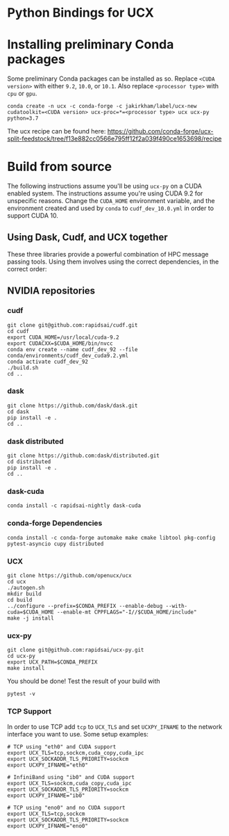# Python Bindings for UCX

# Installing preliminary Conda packages

Some preliminary Conda packages can be installed as so. Replace `<CUDA
version>` with either `9.2`, `10.0`, or `10.1`. Also replace `<processor type>`
with `cpu` or `gpu`.

```
conda create -n ucx -c conda-forge -c jakirkham/label/ucx-new cudatoolkit=<CUDA version> ucx-proc=*=<processor type> ucx ucx-py python=3.7
```

The ucx recipe can be found here: https://github.com/conda-forge/ucx-split-feedstock/tree/f13e882cc0566e795ff12f2a039f490ce1653698/recipe

# Build from source

The following instructions assume you'll be using `ucx-py` on a CUDA enabled system. The instructions assume you're using CUDA 9.2 for unspecific reasons. Change the `CUDA_HOME` environment variable, and the environment created and used by `conda` to `cudf_dev_10.0.yml` in order to support CUDA 10.

## Using Dask, Cudf, and UCX together ##

These three libraries provide a powerful combination of HPC message passing tools. Using them involves using the correct dependencies, in the correct order:

## NVIDIA repositories ##

### cudf ###

    git clone git@github.com:rapidsai/cudf.git
    cd cudf
    export CUDA_HOME=/usr/local/cuda-9.2
    export CUDACXX=$CUDA_HOME/bin/nvcc
    conda env create --name cudf_dev_92 --file conda/environments/cudf_dev_cuda9.2.yml
    conda activate cudf_dev_92
    ./build.sh
    cd ..

### dask ###

    git clone https://github.com/dask/dask.git
    cd dask
    pip install -e .
    cd ..

### dask distributed ###

    git clone https://github.com:dask/distributed.git
    cd distributed
    pip install -e .
    cd ..

### dask-cuda ###

    conda install -c rapidsai-nightly dask-cuda

### conda-forge Dependencies ###

    conda install -c conda-forge automake make cmake libtool pkg-config pytest-asyncio cupy distributed

### UCX ###

    git clone https://github.com/openucx/ucx
    cd ucx
    ./autogen.sh
    mkdir build
    cd build
    ../configure --prefix=$CONDA_PREFIX --enable-debug --with-cuda=$CUDA_HOME --enable-mt CPPFLAGS="-I//$CUDA_HOME/include"
    make -j install

### ucx-py ###

    git clone git@github.com:rapidsai/ucx-py.git
    cd ucx-py
    export UCX_PATH=$CONDA_PREFIX
    make install

You should be done! Test the result of your build with

    pytest -v

### TCP Support

In order to use TCP add `tcp` to `UCX_TLS` and set `UCXPY_IFNAME` to the network interface you want to use. Some setup examples:

    # TCP using "eth0" and CUDA support
    export UCX_TLS=tcp,sockcm,cuda_copy,cuda_ipc
    export UCX_SOCKADDR_TLS_PRIORITY=sockcm
    export UCXPY_IFNAME="eth0"

    # InfiniBand using "ib0" and CUDA support
    export UCX_TLS=sockcm,cuda_copy,cuda_ipc
    export UCX_SOCKADDR_TLS_PRIORITY=sockcm
    export UCXPY_IFNAME="ib0"

    # TCP using "eno0" and no CUDA support
    export UCX_TLS=tcp,sockcm
    export UCX_SOCKADDR_TLS_PRIORITY=sockcm
    export UCXPY_IFNAME="eno0"

